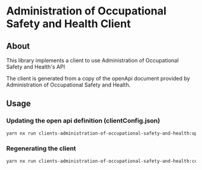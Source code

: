 # Administration of Occupational Safety and Health Client

## About

This library implements a client to use Administration of Occupational Safety and Health's API

The client is generated from a copy of the openApi document provided by Administration of Occupational Safety and Health.

## Usage

### Updating the open api definition (clientConfig.json)

```sh
yarn nx run clients-administration-of-occupational-safety-and-health:update-openapi-document
```

### Regenerating the client

```sh
yarn nx run clients-administration-of-occupational-safety-and-health:codegen/backend-client
```
